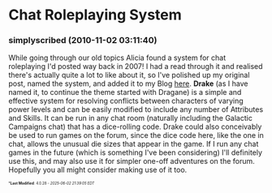 # Chat Roleplaying System

### **simplyscribed** (2010-11-02 03:11:40)

While going through our old topics Alicia found a system for chat roleplaying I'd posted way back in 2007! I had a read through it and realised there's actually quite a lot to like about it, so I've polished up my original post, named the system, and added it to my Blog [here](http://galacticcampaigns.com/forum/blog.php?b=23 "http://galacticcampaigns.com/forum/blog.php?b=23").
**Drake** (as I have named it, to continue the theme started with Dragane) is a simple and effective system for resolving conflicts between characters of varying power levels and can be easily modified to include any number of Attributes and Skills. It can be run in any chat room (naturally including the Galactic Campaigns chat) that has a dice-rolling code. Drake could also conceivably be used to run games on the forum, since the dice code here, like the one in chat, allows the unusual die sizes that appear in the game.
If I run any chat games in the future (which is something I've been considering) I'll definitely use this, and may also use it for simpler one-off adventures on the forum. Hopefully you all might consider making use of it too.



<span style="font-size: 0.5em;">***Last Modified**: 4.0.28 - *2025-06-02 21:39:05 EDT*</span>